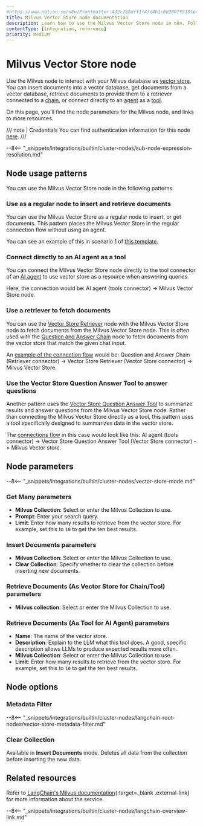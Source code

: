 ```yaml
---
#https://www.notion.so/n8n/Frontmatter-432c2b8dff1f43d4b1c8d20075510fe4
title: Milvus Vector Store node documentation
description: Learn how to use the Milvus Vector Store node in n8n. Follow technical documentation to integrate Milvus Vector Store node into your workflows.
contentType: [integration, reference]
priority: medium
---
```


# Milvus Vector Store node

Use the Milvus node to interact with your Milvus database as [vector store](/glossary.md#ai-vector-store). You can insert documents into a vector database, get documents from a vector database, retrieve documents to provide them to a retriever connected to a [chain](/glossary.md#ai-chain), or connect directly to an [agent](/glossary.md#ai-agent) as a [tool](/glossary.md#ai-tool).

On this page, you'll find the node parameters for the Milvus node, and links to more resources.

/// note | Credentials
You can find authentication information for this node [here](/integrations/builtin/credentials/milvus.md).
///

--8<-- "_snippets/integrations/builtin/cluster-nodes/sub-node-expression-resolution.md"

## Node usage patterns

You can use the Milvus Vector Store node in the following patterns.

### Use as a regular node to insert and retrieve documents

You can use the Milvus Vector Store as a regular node to insert, or get documents. This pattern places the Milvus Vector Store in the regular connection flow without using an agent.

You can see an example of this in scenario 1 of [this template](https://n8n.io/workflows/2165-chat-with-pdf-docs-using-ai-quoting-sources/).

### Connect directly to an AI agent as a tool

You can connect the Milvus Vector Store node directly to the tool connector of an [AI agent](/integrations/builtin/cluster-nodes/root-nodes/n8n-nodes-langchain.agent/index.md) to use vector store as a resource when answering queries.

Here, the connection would be: AI agent (tools connector) -> Milvus Vector Store node.

### Use a retriever to fetch documents

You can use the [Vector Store Retriever](/integrations/builtin/cluster-nodes/sub-nodes/n8n-nodes-langchain.retrievervectorstore.md) node with the Milvus Vector Store node to fetch documents from the Milvus Vector Store node. This is often used with the [Question and Answer Chain](/integrations/builtin/cluster-nodes/root-nodes/n8n-nodes-langchain.chainretrievalqa/index.md) node to fetch documents from the vector store that match the given chat input.

An [example of the connection flow](https://n8n.io/workflows/1960-ask-questions-about-a-pdf-using-ai/) would be: Question and Answer Chain (Retriever connector) -> Vector Store Retriever (Vector Store connector) -> Milvus Vector Store.

### Use the Vector Store Question Answer Tool to answer questions

Another pattern uses the [Vector Store Question Answer Tool](/integrations/builtin/cluster-nodes/sub-nodes/n8n-nodes-langchain.toolvectorstore.md) to summarize results and answer questions from the Milvus Vector Store node. Rather than connecting the Milvus Vector Store directly as a tool, this pattern uses a tool specifically designed to summarizes data in the vector store.

The [connections flow](https://n8n.io/workflows/2705-chat-with-github-api-documentation-rag-powered-chatbot-with-pinecone-and-openai/) in this case would look like this: AI agent (tools connector) -> Vector Store Question Answer Tool (Vector Store connector) -> Milvus Vector store.
	
## Node parameters

--8<-- "_snippets/integrations/builtin/cluster-nodes/vector-store-mode.md"

<!-- vale from-write-good.Weasel = NO -->
### Get Many parameters
<!-- vale from-write-good.Weasel = YES -->

* **Milvus Collection**: Select or enter the Milvus Collection to use.
* **Prompt**: Enter your search query.
* **Limit**: Enter how many results to retrieve from the vector store. For example, set this to `10` to get the ten best results.

### Insert Documents parameters

* **Milvus Collection**: Select or enter the Milvus Collection to use.
* **Clear Collection**: Specify whether to clear the collection before inserting new documents.

### Retrieve Documents (As Vector Store for Chain/Tool) parameters

* **Milvus collection**: Select or enter the Milvus Collection to use.

### Retrieve Documents (As Tool for AI Agent) parameters

* **Name**: The name of the vector store.
* **Description**: Explain to the LLM what this tool does. A good, specific description allows LLMs to produce expected results more often.
* **Milvus Collection**: Select or enter the Milvus Collection to use.
* **Limit**: Enter how many results to retrieve from the vector store. For example, set this to `10` to get the ten best results.

## Node options

### Metadata Filter

--8<-- "_snippets/integrations/builtin/cluster-nodes/langchain-root-nodes/vector-store-metadata-filter.md"

### Clear Collection

Available in **Insert Documents** mode. Deletes all data from the collection before inserting the new data.

## Related resources

Refer to [LangChain's Milvus documentation](https://js.langchain.com/docs/integrations/vectorstores/milvus/){:target=_blank .external-link} for more information about the service.

--8<-- "_snippets/integrations/builtin/cluster-nodes/langchain-overview-link.md"

